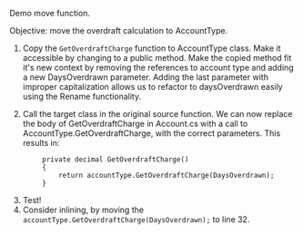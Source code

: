 ﻿Demo move function.

Objective: move the overdraft calculation to AccountType.

1. Copy the `GetOverdraftCharge` function to AccountType class. Make it accessible by changing to a public method.
Make the copied method fit it's new context by removing the references to account type and adding a new DaysOverdrawn parameter.
Adding the last parameter with improper capitalization allows us to refactor to daysOverdrawn easily using the Rename functionality.

2. Call the target class in the original source function. 
We can now replace the body of GetOverdraftCharge in Account.cs with a call to AccountType.GetOverdraftCharge, with the correct parameters.
This results in:
```
        private decimal GetOverdraftCharge()
        {
            return accountType.GetOverdraftCharge(DaysOverdrawn);
        }
```

3. Test!
4. Consider inlining, by moving the `accountType.GetOverdraftCharge(DaysOverdrawn);` to line 32.